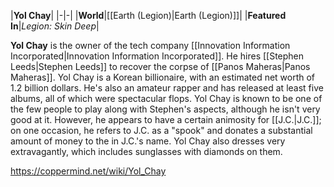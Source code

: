 |**Yol Chay**|
|-|-|
|**World**|[[Earth (Legion)\|Earth (Legion)]]|
|**Featured In**|*Legion: Skin Deep*|

**Yol Chay** is the owner of the tech company [[Innovation Information Incorporated\|Innovation Information Incorporated]]. He hires [[Stephen Leeds\|Stephen Leeds]] to recover the corpse of [[Panos Maheras\|Panos Maheras]].
Yol Chay is a Korean billionaire, with an estimated net worth of 1.2 billion dollars. He's also an amateur rapper and has released at least five albums, all of which were spectacular flops. Yol Chay is known to be one of the few people to play along with Stephen's aspects, although he isn't very good at it. However, he appears to have a certain animosity for [[J.C.\|J.C.]]; on one occasion, he refers to J.C. as a "spook" and donates a substantial amount of money to the  in J.C.'s name. Yol Chay also dresses very extravagantly, which includes sunglasses with diamonds on them.



https://coppermind.net/wiki/Yol_Chay